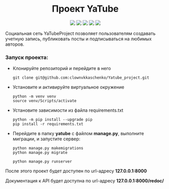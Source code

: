 <div id="header" align="center">
  <h1>Проект YaTube</h1>
  <img src="https://img.shields.io/badge/Python-3.7.9-brightgreen"/>
  <img src="https://img.shields.io/badge/Django-2.2.19-blueviolet"/>
  <img src="https://img.shields.io/badge/DjangoRestFramework-%203.12.4-orange"/>
  <img src="https://img.shields.io/badge/djoser-2.1.0-red"/>
  <img src="https://img.shields.io/badge/SimpleJWT-%204.7.2-blue"/>
</div>

Cоциальная сеть YaTubeProject позволяет пользователям создавать учетную запись, публиковать посты и подписываться на любимых авторов.

### Запуск проекта:
- Клонируйте репозиторий и перейдите в него
    ```
    git clone git@github.com:clownvkkaschenko/Yatube_project.git
    ```
- Установите и активируйте виртуальное окружение
    ```
    python -m venv venv
    source venv/Scripts/activate
    ```
- Установите зависимости из файла requirements.txt
    ```
    python -m pip install --upgrade pip
    pip install -r requirements.txt
    ``` 
- Перейдите в папку **yatube** с файлом **manage.py**, выполните миграции, и запустите сервер:
    ```
    python manage.py makemigrations
    python manage.py migrate

    python manage.py runserver
    ```

После этого проект будет доступен по url-адресу **127.0.0.1:8000**

Документация к API будет доступна по url-адресу **127.0.0.1:8000/redoc/**

